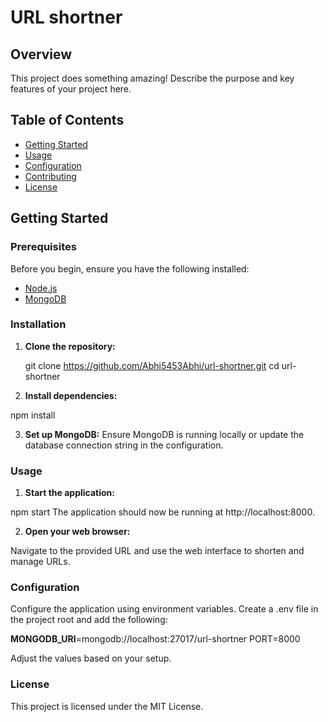 # URL shortner

## Overview

This project does something amazing! Describe the purpose and key features of your project here.

## Table of Contents
- [Getting Started](#getting-started)
- [Usage](#usage)
- [Configuration](#configuration)
- [Contributing](#contributing)
- [License](#license)

## Getting Started

### Prerequisites

Before you begin, ensure you have the following installed:

- [Node.js](https://nodejs.org/)
- [MongoDB](https://www.mongodb.com/try/download/community)

### Installation

1. **Clone the repository:**

   git clone https://github.com/Abhi5453Abhi/url-shortner.git
   cd url-shortner
2. **Install dependencies:**

npm install

3. **Set up MongoDB:**
Ensure MongoDB is running locally or update the database connection string in the configuration.

### Usage
1. **Start the application:**

npm start
The application should now be running at http://localhost:8000.

2. **Open your web browser:**

Navigate to the provided URL and use the web interface to shorten and manage URLs.

### Configuration
Configure the application using environment variables. Create a .env file in the project root and add the following:

**MONGODB_URI**=mongodb://localhost:27017/url-shortner
PORT=8000

Adjust the values based on your setup.

### License
This project is licensed under the MIT License.